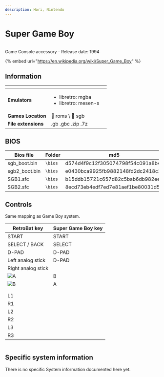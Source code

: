 ```yaml
---
description: Hori, Nintendo
---
```


# Super Game Boy

<figure><img src="https://raw.githubusercontent.com/fabricecaruso/es-theme-carbon/52ff37c9e265587d006945a2ba695b5a962b3a3d/art/logos/sgb.svg" alt=""><figcaption></figcaption></figure>

Game Console accessory - Release date: 1994

{% embed url="https://en.wikipedia.org/wiki/Super_Game_Boy" %}

## Information

<table data-header-hidden><thead><tr><th></th><th></th><th data-hidden></th></tr></thead><tbody><tr><td><strong>Emulators</strong></td><td><ul><li>libretro: mgba</li><li>libretro: mesen-s</li></ul></td><td></td></tr><tr><td><strong>Games Location</strong></td><td><span data-gb-custom-inline data-tag="emoji" data-code="1f4c1">📁</span> roms \ <span data-gb-custom-inline data-tag="emoji" data-code="1f4c2">📂</span> sgb</td><td></td></tr><tr><td><strong>File extensions</strong></td><td>.gb .gbc .zip .7z</td><td></td></tr></tbody></table>

## BIOS

| Bios file      | Folder  | md5                              |
| -------------- | ------- | -------------------------------- |
| sgb\_boot.bin  | `\bios` | d574d4f9c12f305074798f54c091a8b4 |
| sgb2\_boot.bin | `\bios` | e0430bca9925fb9882148fd2dc2418c1 |
| SGB1.sfc       | `\bios` | b15ddb15721c657d82c5bab6db982ee9 |
| SGB2.sfc       | `\bios` | 8ecd73eb4edf7ed7e81aef1be80031d5 |

## Controls

Same mapping as Game Boy system.

| RetroBat key                                                                              | Super Game Boy key |
| ----------------------------------------------------------------------------------------- | ------------------ |
| START                                                                                     | START              |
| SELECT / BACK                                                                             | SELECT             |
| D-PAD                                                                                     | D-PAD              |
| Left analog stick                                                                         | D-PAD              |
| Right analog stick                                                                        |                    |
| ![A](<../../../../.gitbook/assets/image (1) (2) (1).png>)                                 | B                  |
| ![B](<../../../../.gitbook/assets/image (4) (1).png>)                                     | A                  |
| <img src="../../../../.gitbook/assets/image (3) (1) (2).png" alt="" data-size="original"> |                    |
| <img src="../../../../.gitbook/assets/image (2) (1) (1).png" alt="" data-size="line">     |                    |
| L1                                                                                        |                    |
| R1                                                                                        |                    |
| L2                                                                                        |                    |
| R2                                                                                        |                    |
| L3                                                                                        |                    |
| R3                                                                                        |                    |

<figure><img src="https://i.imgur.com/yDQp2P6.png" alt=""><figcaption></figcaption></figure>

## Specific system information

There is no specific System information documented here yet.
